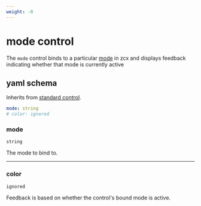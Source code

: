 ```yaml
---
weight: -8
---
```


# mode control

The `mode` control binds to a particular [mode](/tutorials/getting-started/zcx-concepts/#modes) in zcx and displays feedback indicating whether that mode is currently active

## yaml schema

Inherits from [standard control](/reference/control-reference/z-control/#yaml-schema).

```yaml
mode: string
# color: ignored
```

### mode
`string`

The mode to bind to.

___
### color
`ignored`

Feedback is based on whether the control's bound mode is active.
